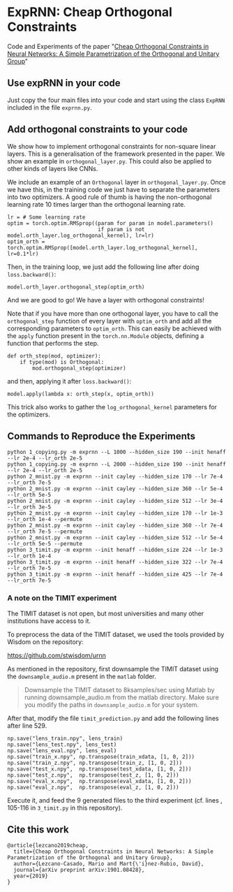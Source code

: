 # ExpRNN: Cheap Orthogonal Constraints

Code and Experiments of the paper "[Cheap Orthogonal Constraints in Neural Networks: A Simple Parametrization of the Orthogonal and Unitary Group][arxiv]"

## Use expRNN in your code

Just copy the four main files into your code and start using the class `ExpRNN` included in the file `exprnn.py`.

## Add orthogonal constraints to your code

We show how to implement orthogonal constraints for non-square linear layers. This is a generalisation of the framework presented in the paper. We show an example in `orthogonal_layer.py`. This could also be applied to other kinds of layers like CNNs.

We include an example of an `Orthogonal` layer in `orthogonal_layer.py`. Once we have this, in the training code we just have to separate the parameters into two optimizers. A good rule of thumb is having the non-orthogonal learning rate 10 times larger than the orthogonal learning rate.

    lr = # Some learning rate
    optim = torch.optim.RMSprop((param for param in model.parameters()
                                 if param is not model.orth_layer.log_orthogonal_kernel), lr=lr)
    optim_orth = torch.optim.RMSprop([model.orth_layer.log_orthogonal_kernel], lr=0.1*lr)

Then, in the training loop, we just add the following line after doing `loss.backward()`:

    model.orth_layer.orthogonal_step(optim_orth)

And we are good to go! We have a layer with orthogonal constraints!

Note that if you have more than one orthogonal layer, you have to call the `orthogonal_step` function of every layer with `optim_orth` and add all the corresponding parameters to `optim_orth`. This can easily be achieved with the `apply` function present in the `torch.nn.Module` objects, defining a function that performs the step.

    def orth_step(mod, optimizer):
        if type(mod) is Orthogonal:
            mod.orthogonal_step(optimizer)

and then, applying it after `loss.backward()`:

    model.apply(lambda x: orth_step(x, optim_orth))

This trick also works to gather the `log_orthogonal_kernel` parameters for the optimizers.

## Commands to Reproduce the Experiments

    python 1_copying.py -m exprnn --L 1000 --hidden_size 190 --init henaff --lr 2e-4 --lr_orth 2e-5
    python 1_copying.py -m exprnn --L 2000 --hidden_size 190 --init henaff --lr 2e-4 --lr_orth 2e-5
    python 2_mnist.py -m exprnn --init cayley --hidden_size 170 --lr 7e-4 --lr_orth 7e-5
    python 2_mnist.py -m exprnn --init cayley --hidden_size 360 --lr 5e-4 --lr_orth 5e-5
    python 2_mnist.py -m exprnn --init cayley --hidden_size 512 --lr 3e-4 --lr_orth 3e-5
    python 2_mnist.py -m exprnn --init cayley --hidden_size 170 --lr 1e-3 --lr_orth 1e-4 --permute
    python 2_mnist.py -m exprnn --init cayley --hidden_size 360 --lr 7e-4 --lr_orth 7e-5 --permute
    python 2_mnist.py -m exprnn --init cayley --hidden_size 512 --lr 5e-4 --lr_orth 5e-5 --permute
    python 3_timit.py -m exprnn --init henaff --hidden_size 224 --lr 1e-3 --lr_orth 1e-4
    python 3_timit.py -m exprnn --init henaff --hidden_size 322 --lr 7e-4 --lr_orth 7e-5
    python 3_timit.py -m exprnn --init henaff --hidden_size 425 --lr 7e-4 --lr_orth 7e-5

### A note on the TIMIT experiment
The TIMIT dataset is not open, but most universities and many other institutions have access to it.

To preprocess the data of the TIMIT dataset, we used the tools provided by Wisdom on the repository:

https://github.com/stwisdom/urnn

As mentioned in the repository, first downsample the TIMIT dataset using the `downsample_audio.m` present in the `matlab` folder.

> Downsample the TIMIT dataset to 8ksamples/sec using Matlab by running downsample_audio.m from the matlab directory. Make sure you modify the paths in `downsample_audio.m` for your system.

After that, modify the file `timit_prediction.py` and add the following lines after line 529.

    np.save("lens_train.npy", lens_train)
    np.save("lens_test.npy", lens_test)
    np.save("lens_eval.npy", lens_eval)
    np.save("train_x.npy", np.transpose(train_xdata, [1, 0, 2]))
    np.save("train_z.npy", np.transpose(train_z, [1, 0, 2]))
    np.save("test_x.npy",  np.transpose(test_xdata, [1, 0, 2]))
    np.save("test_z.npy",  np.transpose(test_z, [1, 0, 2]))
    np.save("eval_x.npy",  np.transpose(eval_xdata, [1, 0, 2]))
    np.save("eval_z.npy",  np.transpose(eval_z, [1, 0, 2]))

Execute it, and feed the 9 generated files to the third experiment (cf. lines , 105-116 in `3_timit.py` in this repository).

## Cite this work

    @article{lezcano2019cheap,
      title={Cheap Orthogonal Constraints in Neural Networks: A Simple Parametrization of the Orthogonal and Unitary Group},
      author={Lezcano-Casado, Mario and Mart{\'i}nez-Rubio, David},
      journal={arXiv preprint arXiv:1901.08428},
      year={2019}
    }

[arxiv]: https://arxiv.org/abs/1901.08428
